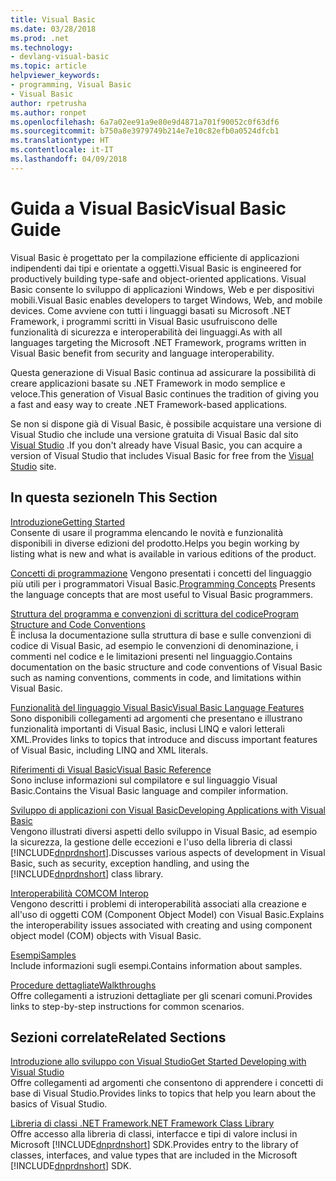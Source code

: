 ```yaml
---
title: Visual Basic
ms.date: 03/28/2018
ms.prod: .net
ms.technology:
- devlang-visual-basic
ms.topic: article
helpviewer_keywords:
- programming, Visual Basic
- Visual Basic
author: rpetrusha
ms.author: ronpet
ms.openlocfilehash: 6a7a02ee91a9e80e9d4871a701f90052c0f63df6
ms.sourcegitcommit: b750a8e3979749b214e7e10c82efb0a0524dfcb1
ms.translationtype: HT
ms.contentlocale: it-IT
ms.lasthandoff: 04/09/2018
---
```

# <a name="visual-basic-guide"></a><span data-ttu-id="775f8-102">Guida a Visual Basic</span><span class="sxs-lookup"><span data-stu-id="775f8-102">Visual Basic Guide</span></span>

<span data-ttu-id="775f8-103">Visual Basic è progettato per la compilazione efficiente di applicazioni indipendenti dai tipi e orientate a oggetti.</span><span class="sxs-lookup"><span data-stu-id="775f8-103">Visual Basic is engineered for productively building type-safe and object-oriented applications.</span></span> <span data-ttu-id="775f8-104">Visual Basic consente lo sviluppo di applicazioni Windows, Web e per dispositivi mobili.</span><span class="sxs-lookup"><span data-stu-id="775f8-104">Visual Basic enables developers to target Windows, Web, and mobile devices.</span></span> <span data-ttu-id="775f8-105">Come avviene con tutti i linguaggi basati su Microsoft .NET Framework, i programmi scritti in Visual Basic usufruiscono delle funzionalità di sicurezza e interoperabilità dei linguaggi.</span><span class="sxs-lookup"><span data-stu-id="775f8-105">As with all languages targeting the Microsoft .NET Framework, programs written in Visual Basic benefit from security and language interoperability.</span></span>  
  
 <span data-ttu-id="775f8-106">Questa generazione di Visual Basic continua ad assicurare la possibilità di creare applicazioni basate su .NET Framework in modo semplice e veloce.</span><span class="sxs-lookup"><span data-stu-id="775f8-106">This generation of Visual Basic continues the tradition of giving you a fast and easy way to create .NET Framework-based applications.</span></span>  
  
 <span data-ttu-id="775f8-107">Se non si dispone già di Visual Basic, è possibile acquistare una versione di Visual Studio che include una versione gratuita di Visual Basic dal sito [Visual Studio](https://aka.ms/vsdownload?utm_source=mscom&utm_campaign=msdocs) .</span><span class="sxs-lookup"><span data-stu-id="775f8-107">If you don't already have Visual Basic, you can acquire a version of Visual Studio that includes Visual Basic for free from the [Visual Studio](https://aka.ms/vsdownload?utm_source=mscom&utm_campaign=msdocs) site.</span></span>  
  
## <a name="in-this-section"></a><span data-ttu-id="775f8-108">In questa sezione</span><span class="sxs-lookup"><span data-stu-id="775f8-108">In This Section</span></span>  
 [<span data-ttu-id="775f8-109">Introduzione</span><span class="sxs-lookup"><span data-stu-id="775f8-109">Getting Started</span></span>](../visual-basic/getting-started/index.md)  
 <span data-ttu-id="775f8-110">Consente di usare il programma elencando le novità e funzionalità disponibili in diverse edizioni del prodotto.</span><span class="sxs-lookup"><span data-stu-id="775f8-110">Helps you begin working by listing what is new and what is available in various editions of the product.</span></span>  
   
 <span data-ttu-id="775f8-111">[Concetti di programmazione](../visual-basic/programming-guide/concepts/index.md) Vengono presentati i concetti del linguaggio più utili per i programmatori Visual Basic.</span><span class="sxs-lookup"><span data-stu-id="775f8-111">[Programming Concepts](../visual-basic/programming-guide/concepts/index.md) Presents the language concepts that are most useful to Visual Basic programmers.</span></span>

 [<span data-ttu-id="775f8-112">Struttura del programma e convenzioni di scrittura del codice</span><span class="sxs-lookup"><span data-stu-id="775f8-112">Program Structure and Code Conventions</span></span>](../visual-basic/programming-guide/program-structure/program-structure-and-code-conventions.md)  
 <span data-ttu-id="775f8-113">È inclusa la documentazione sulla struttura di base e sulle convenzioni di codice di Visual Basic, ad esempio le convenzioni di denominazione, i commenti nel codice e le limitazioni presenti nel linguaggio.</span><span class="sxs-lookup"><span data-stu-id="775f8-113">Contains documentation on the basic structure and code conventions of Visual Basic such as naming conventions, comments in code, and limitations within Visual Basic.</span></span>  
  
 [<span data-ttu-id="775f8-114">Funzionalità del linguaggio Visual Basic</span><span class="sxs-lookup"><span data-stu-id="775f8-114">Visual Basic Language Features</span></span>](../visual-basic/programming-guide/language-features/index.md)  
 <span data-ttu-id="775f8-115">Sono disponibili collegamenti ad argomenti che presentano e illustrano funzionalità importanti di Visual Basic, inclusi LINQ e valori letterali XML.</span><span class="sxs-lookup"><span data-stu-id="775f8-115">Provides links to topics that introduce and discuss important features of Visual Basic, including LINQ and XML literals.</span></span>  
   
 [<span data-ttu-id="775f8-116">Riferimenti di Visual Basic</span><span class="sxs-lookup"><span data-stu-id="775f8-116">Visual Basic Reference</span></span>](../visual-basic/reference/index.md)  
 <span data-ttu-id="775f8-117">Sono incluse informazioni sul compilatore e sul linguaggio Visual Basic.</span><span class="sxs-lookup"><span data-stu-id="775f8-117">Contains the Visual Basic language and compiler information.</span></span>  

 [<span data-ttu-id="775f8-118">Sviluppo di applicazioni con Visual Basic</span><span class="sxs-lookup"><span data-stu-id="775f8-118">Developing Applications with Visual Basic</span></span>](../visual-basic/developing-apps/index.md)  
 <span data-ttu-id="775f8-119">Vengono illustrati diversi aspetti dello sviluppo in Visual Basic, ad esempio la sicurezza, la gestione delle eccezioni e l'uso della libreria di classi [!INCLUDE[dnprdnshort](~/includes/dnprdnshort-md.md)].</span><span class="sxs-lookup"><span data-stu-id="775f8-119">Discusses various aspects of development in Visual Basic, such as security, exception handling, and using the [!INCLUDE[dnprdnshort](~/includes/dnprdnshort-md.md)] class library.</span></span>

 [<span data-ttu-id="775f8-120">Interoperabilità COM</span><span class="sxs-lookup"><span data-stu-id="775f8-120">COM Interop</span></span>](../visual-basic/programming-guide/com-interop/index.md)  
 <span data-ttu-id="775f8-121">Vengono descritti i problemi di interoperabilità associati alla creazione e all'uso di oggetti COM (Component Object Model) con Visual Basic.</span><span class="sxs-lookup"><span data-stu-id="775f8-121">Explains the interoperability issues associated with creating and using component object model (COM) objects with Visual Basic.</span></span>  
  
 [<span data-ttu-id="775f8-122">Esempi</span><span class="sxs-lookup"><span data-stu-id="775f8-122">Samples</span></span>](../visual-basic/sample-applications.md)  
 <span data-ttu-id="775f8-123">Include informazioni sugli esempi.</span><span class="sxs-lookup"><span data-stu-id="775f8-123">Contains information about samples.</span></span>  
  
 [<span data-ttu-id="775f8-124">Procedure dettagliate</span><span class="sxs-lookup"><span data-stu-id="775f8-124">Walkthroughs</span></span>](../visual-basic/walkthroughs.md)  
 <span data-ttu-id="775f8-125">Offre collegamenti a istruzioni dettagliate per gli scenari comuni.</span><span class="sxs-lookup"><span data-stu-id="775f8-125">Provides links to step-by-step instructions for common scenarios.</span></span>  
  
## <a name="related-sections"></a><span data-ttu-id="775f8-126">Sezioni correlate</span><span class="sxs-lookup"><span data-stu-id="775f8-126">Related Sections</span></span>  
 [<span data-ttu-id="775f8-127">Introduzione allo sviluppo con Visual Studio</span><span class="sxs-lookup"><span data-stu-id="775f8-127">Get Started Developing with Visual Studio</span></span>](/visualstudio/ide/get-started-developing-with-visual-studio)  
 <span data-ttu-id="775f8-128">Offre collegamenti ad argomenti che consentono di apprendere i concetti di base di Visual Studio.</span><span class="sxs-lookup"><span data-stu-id="775f8-128">Provides links to topics that help you learn about the basics of Visual Studio.</span></span>  
  
 [<span data-ttu-id="775f8-129">Libreria di classi .NET Framework</span><span class="sxs-lookup"><span data-stu-id="775f8-129">.NET Framework Class Library</span></span>](http://go.microsoft.com/fwlink/?LinkID=227195)  
 <span data-ttu-id="775f8-130">Offre accesso alla libreria di classi, interfacce e tipi di valore inclusi in Microsoft [!INCLUDE[dnprdnshort](~/includes/dnprdnshort-md.md)] SDK.</span><span class="sxs-lookup"><span data-stu-id="775f8-130">Provides entry to the library of classes, interfaces, and value types that are included in the Microsoft [!INCLUDE[dnprdnshort](~/includes/dnprdnshort-md.md)] SDK.</span></span>
